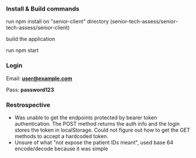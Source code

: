 ### Install & Build commands

run npm install on "senior-client" directory (senior-tech-assess/senior-tech-assess/senior-client)

build the application

run npm start

### Login

Email: **user@example.com**

Pass: **password123**

### Restrospective

 - Was unable to get the endpoints protected by bearer token authentication. The POST method returns the auth info and the login stores the token in localStorage. Could not figure out how to get the GET methods to accept a hardcoded token.
 - Unsure of what "not expose the patient IDs meant", used base 64 encode/decode because it was simple
 


